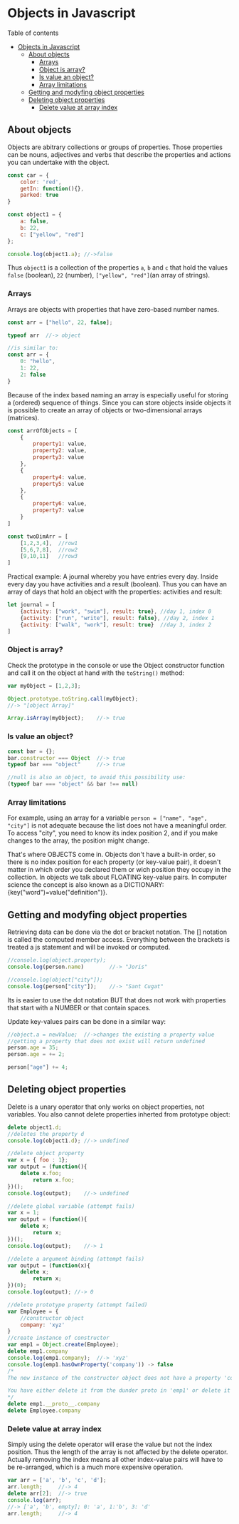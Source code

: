 # Objects in Javascript
Table of contents
- [Objects in Javascript](#objects-in-javascript)
	- [About objects](#about-objects)
		- [Arrays](#arrays)
		- [Object is array?](#object-is-array)
		- [Is value an object?](#is-value-an-object)
		- [Array limitations](#array-limitations)
	- [Getting and modyfing object properties](#getting-and-modyfing-object-properties)
	- [Deleting object properties](#deleting-object-properties)
		- [Delete value at array index](#delete-value-at-array-index)

## About objects
Objects are abitrary collections or groups of properties. Those properties can be nouns, adjectives and verbs that describe the properties and actions you can undertake with the object.
```js
const car = {
	color: 'red', 
	getIn: function(){}, 
	parked: true
}

const object1 = {
	a: false,
	b: 22,
	c: ["yellow", "red"]
};

console.log(object1.a); //->false
```
Thus `object1` is a collection of the properties `a`, `b` and `c` that hold the values `false` (boolean), `22` (number), `["yellow", "red"]`(an array of strings).

### Arrays
Arrays are objects with properties that have zero-based number names.
```js
const arr = ["hello", 22, false]; 

typeof arr	//-> object

//is similar to:
const arr = {
	0: "hello",
	1: 22,
	2: false	
}
```
Because of the index based naming an array is especially useful for storing a (ordered) sequence of things. Since you can store objects inside objects it is possible to create an array of objects or two-dimensional arrays (matrices).
```js
const arrOfObjects = [
	{
		property1: value, 
		property2: value, 
		property3: value
	},
	{
		property4: value, 
		property5: value
	},
	{
		property6: value, 
		property7: value
	}	
]

const twoDimArr = [
	[1,2,3,4],	//row1
	[5,6,7,8],	//row2
	[9,10,11]	//row3
]
```
Practical example: A journal whereby you have entries every day. Inside every day you have activities and a result (boolean). Thus you can have an array of days that hold an object with the properties: activities and result:
```js
let journal = [
	{activity: ["work", "swim"], result: true}, //day 1, index 0
	{activity: ["run", "write"], result: false}, //day 2, index 1
	{activity: ["walk", "work"], result: true}	//day 3, index 2 
]
```
### Object is array?
Check the prototype in the console or use the Object constructor function and call it on the object at hand with the `toString()` method:
```js
var myObject = [1,2,3];

Object.prototype.toString.call(myObject);	
//-> "[object Array]"

Array.isArray(myObject);	//-> true
```

### Is value an object?
```js
const bar = {};
bar.constructor === Object	//-> true
typeof bar === "object"		//-> true

//null is also an object, to avoid this possibility use:
(typeof bar === "object" && bar !== null)
```
### Array limitations
For example, using an array for a variable `person = ["name", "age", "city"]` is not adequate because the list does not have a meaningful order. To access "city", you need to know its index position 2, and if you make changes to the array, the position might change.

That's where OBJECTS come in. Objects don't have a built-in order, so there is no index position for each property (or key-value pair), it doesn't matter in which order you declared them or wich position they occupy in the collection. In objects we talk about FLOATING key-value pairs. In computer science the concept is also known as a DICTIONARY: {key("word")=value("definition")}.

## Getting and modyfing object properties
Retrieving data can be done via the dot or bracket notation. The [] notation is called the computed member access. Everything between the brackets is treated a js statement and will be invoked or computed.
```js	
//console.log(object.property); 
console.log(person.name) 		//-> "Joris"

//console.log(object["city"]);
console.log(person["city"]); 	//-> "Sant Cugat"
```
Its is easier to use the dot notation BUT that does not work with properties that start with a NUMBER or that contain spaces.

Update key-values pairs can be done in a similar way:
```js
//object.a = newValue; 	//->changes the existing a property value
//getting a property that does not exist will return undefined 
person.age = 35;
person.age = += 2; 

person["age"] += 4;
```
## Deleting object properties
Delete is a unary operator that only works on object properties, not variables. You also cannot delete properties inherted from prototype object:
```js
delete object1.d; 
//deletes the property d
console.log(object1.d); //-> undefined 

//delete object property
var x = { foo : 1};
var output = (function(){
	delete x.foo;
    	return x.foo;
})();
console.log(output);	//-> undefined

//delete global variable (attempt fails)
var x = 1;
var output = (function(){
	delete x;
    	return x;
})();
console.log(output);	//-> 1

//delete a argument binding (attempt fails)
var output = (function(x){
	delete x;
    	return x;
})(0);
console.log(output); //-> 0

//delete prototype property (attempt failed)
var Employee = {
	//constructor object
	company: 'xyz'
}
//create instance of constructor
var emp1 = Object.create(Employee);
delete emp1.company
console.log(emp1.company);	//-> 'xyz'
console.log(emp1.hasOwnProperty('company')) -> false
/*
The new instance of the constructor object does not have a property 'company'. It is an inhereted property on the constructor object.

You have either delete it from the dunder proto in 'emp1' or delete it from the Employee constructor object:
*/
delete emp1.__proto__.company
delete Employee.company
```
### Delete value at array index
Simply using the delete operator will erase the value but not the index position. Thus the length of the array is not affected by the delete operator. Actually removing the index means all other index-value pairs will have to be re-arranged, which is a much more expensive operation.
```js
var arr = ['a', 'b', 'c', 'd'];
arr.length; 	//-> 4
delete arr[2];	//-> true
console.log(arr);	
//-> ['a', 'b', empty]; 0: 'a', 1:'b', 3: 'd'
arr.length; 	//-> 4